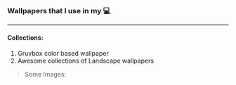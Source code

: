 ### Wallpapers that I use in my 💻

---
#### Collections: 
1. Gruvbox color based wallpaper
1. Awesome collections of Landscape wallpapers

> Some Images: 
